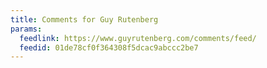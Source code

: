 ```yaml
---
title: Comments for Guy Rutenberg
params:
  feedlink: https://www.guyrutenberg.com/comments/feed/
  feedid: 01de78cf0f364308f5dcac9abccc2be7
---
```

